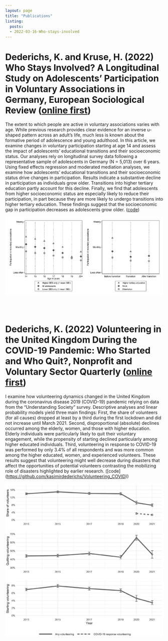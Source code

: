 ```yaml
---
layout: page
title: "Publications"
listing:
  posts:
  - 2022-03-16-Who-stays-involved
---
```


# Dederichs, K. and Kruse, H. (2022) Who Stays Involved? A Longitudinal Study on Adolescents’ Participation in Voluntary Associations in Germany, European Sociological Review ([online first](https://academic.oup.com/esr/advance-article-abstract/doi/10.1093/esr/jcac013/6529441))

The extent to which people are active in voluntary associations varies with age. While previous research provides clear evidence for an inverse u-shaped pattern across an adult’s life, much less is known about the formative period of adolescence and young adulthood. In this article, we examine changes in voluntary participation starting at age 14 and assess the impact of adolescents’ educational transitions and their socioeconomic status. Our analyses rely on longitudinal survey data following a representative sample of adolescents in Germany (N = 5,013) over 6 years. Using fixed effects regression and moderated mediation analyses, we examine how adolescents’ educational transitions and their socioeconomic status drive changes in participation. Results indicate a substantive decline in participation as individuals grow older. Transitions into higher tertiary education partly account for this decline. Finally, we find that adolescents from higher socioeconomic status are especially likely to reduce their participation, in part because they are more likely to undergo transitions into higher tertiary education. These findings suggest that the socioeconomic gap in participation decreases as adolescents grow older. ([code](https://github.com/kasimirdederichs/Who_stays_involved)) 

![](assets/Who_stays_involved_Figure2.jpg)

<br/><br/>

# Dederichs, K. (2022) Volunteering in the United Kingdom During the COVID-19 Pandemic: Who Started and Who Quit?, Nonprofit and Voluntary Sector Quarterly ([online first](https://journals.sagepub.com/doi/full/10.1177/08997640221122814#table-fn2-08997640221122814))

I examine how volunteering dynamics changed in the United Kingdom during the coronavirus disease 2019 (COVID-19) pandemic relying on data from the “Understanding Society” survey. Descriptive analyses and linear probability models yield three main findings: First, the share of volunteers (for all causes) dropped at least by a third during the first lockdown and did not increase until March 2021. Second, disproportional (absolute) declines occurred among the elderly, women, and those with higher education. Elderly individuals were particularly likely to quit their voluntary engagement, while the propensity of starting declined particularly among higher educated individuals. Third, volunteering in response to COVID-19 was performed by only 3.4% of all respondents and was more common among the higher educated, women, and experienced volunteers. These results suggest that volunteering might well decrease during disasters that affect the opportunities of potential volunteers contrasting the mobilizing role of disasters highlighted by earlier research. ([code] (https://github.com/kasimirdederichs/Volunteering_COVID))

![](assets/Volunteering_Covid_UK_Figure1.jpg)
